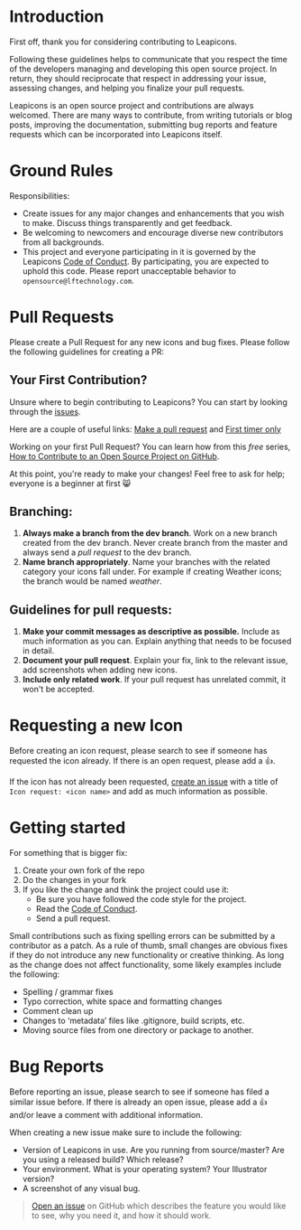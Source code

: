 # Introduction

First off, thank you for considering contributing to Leapicons.

Following these guidelines helps to communicate that you respect the time of the developers managing and developing this open source project. In return, they should reciprocate that respect in addressing your issue, assessing changes, and helping you finalize your pull requests.

Leapicons is an open source project and contributions are always welcomed. There are many ways to contribute, from writing tutorials or blog posts, improving the documentation, submitting bug reports and feature requests which can be incorporated into Leapicons itself.

# Ground Rules

Responsibilities:
* Create issues for any major changes and enhancements that you wish to make. Discuss things transparently and get feedback.
* Be welcoming to newcomers and encourage diverse new contributors from all backgrounds.
* This project and everyone participating in it is governed by the Leapicons [Code of Conduct](https://github.com/leapfrogtechnology/Leapicons/blob/master/CODE-OF-CONDUCT.md). By participating, you are expected to uphold this code. Please report unacceptable behavior to `opensource@lftechnology.com`.

# Pull Requests

Please create a Pull Request for any new icons and bug fixes. Please follow the following guidelines for creating a PR:

## Your First Contribution?

Unsure where to begin contributing to Leapicons? You can start by looking through the [issues](https://github.com/leapfrogtechnology/Leapicons/issues/).

Here are a couple of useful links: [Make a pull request](http://makeapullrequest.com/) and [First timer only](http://www.firsttimersonly.com/)

Working on your first Pull Request? You can learn how from this *free* series, [How to Contribute to an Open Source Project on GitHub](https://egghead.io/series/how-to-contribute-to-an-open-source-project-on-github).

At this point, you're ready to make your changes! Feel free to ask for help; everyone is a beginner at first :smile_cat:

## Branching:

1. __Always make a branch from the dev branch__. Work on a new branch created from the dev branch. Never create branch from the master and always send a *pull request* to the dev branch.
2. __Name branch appropriately__. Name your branches with the related category your icons fall under. For example if creating Weather icons; the branch would be named *weather*.

## Guidelines for pull requests:

1. __Make your commit messages as descriptive as possible.__ Include as much information as you can. Explain anything that needs to be focused in detail.
2. __Document your pull request__. Explain your fix, link to the relevant issue, add screenshots when adding new icons.
3. __Include only related work__. If your pull request has unrelated commit, it won't be accepted.

# Requesting a new Icon

Before creating an icon request, please search to see if someone has requested the icon already. If there is an open request, please add a :+1:.

If the icon has not already been requested, [create an issue](https://github.com/leapfrogtechnology/Leapicons/issues/new) with a title of `Icon request: <icon name>` and add as much information as possible.

# Getting started

For something that is bigger fix:
1. Create your own fork of the repo
2. Do the changes in your fork
3. If you like the change and think the project could use it:
    * Be sure you have followed the code style for the project.
    * Read the [Code of Conduct](https://github.com/leapfrogtechnology/Leapicons/blob/master/CODE-OF-CONDUCT.md).
    * Send a pull request.

Small contributions such as fixing spelling errors can be submitted by a contributor as a patch.
As a rule of thumb, small changes are obvious fixes if they do not introduce any new functionality or creative thinking. As long as the change does not affect functionality, some likely examples include the following:
* Spelling / grammar fixes
* Typo correction, white space and formatting changes
* Comment clean up
* Changes to ‘metadata’ files like .gitignore, build scripts, etc.
* Moving source files from one directory or package to another.

# Bug Reports

Before reporting an issue, please search to see if someone has filed a similar issue before. If there is already an open issue, please add a :+1: and/or leave a comment with additional information.

When creating a new issue make sure to include the following:
- Version of Leapicons in use. Are you running from source/master? Are you using a released build? Which release?
- Your environment. What is your operating system? Your Illustrator version?
- A screenshot of any visual bug.

> [Open an issue](https://github.com/leapfrogtechnology/Leapicons/issues/new) on GitHub which describes the feature you would like to see, why you need it, and how it should work.
